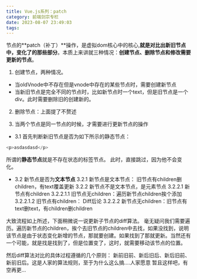 ```yaml
---
title: Vue.js系列：patch
category: 前端剑宗专栏
date: 2023-08-07 23:49:03
tags:
---
```


节点的**patch（补丁）**操作，是虚拟dom核心中的核心,**就是对比出新旧节点中，变化了的那些部分**。本质上来讲就三种情况：**创建节点、删除节点和修改需要更新的节点**。
1. 创建节点，两种情况。
- 当oldVnode中不存在但是vnode中存在的某些节点时，需要创建新节点
- 当新旧节点是完全不同的节点时，比如新节点时一个text，但是旧节点是一个div。此时需要删除旧的创建新的。

2. 删除节点：上面提了不赘述

3. 当两个节点是同一节点的时候，才需要进行更新节点的操作
- 3.1 首先判断新旧节点是否为如下所示的静态节点：
```javascript
<p>asdasdasd</p>
```
所谓的**静态节点**就是不存在状态的标签节点。
此时，直接跳过，因为他不会变化。

- 3.2 新节点是否为**文本节点**
3.2.1 新节点是文本节点： 旧节点有children删children，有text覆盖更新
3.2.2 新节点不是文本节点，是元素节点
3.2.2.1 新节点有children
3.2.2.1.1 旧节点无children：遍历新节点children挨个添加
3.2.2.1.2 旧节点有children： Diff后论
3.2.2.2 新节点无children：旧节点有text删text，有children删children

大致流程如上所述，下面稍微说一说更新子节点的diff算法。
毫无疑问我们需要遍历。遍历新节点的children，挨个去旧节点的children中去找，如果没找到，说明该节点是由于状态变化新增的节点，那就要创建。如果找到了那就更新。当然还有一个可能，就是找是找到了，但是位置变了，这时，就需要移动该节点的位置。

然后diff算法对比的具体过程遵循的几个原则：
新前旧前、新后旧后、新后旧前、新前旧后。这是人家的算法规则，至于为什么这么搞....人家愿意
暂且这样吧，有空再更...